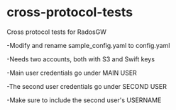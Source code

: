 cross-protocol-tests
====================

Cross protocol tests for RadosGW

-Modify and rename sample_config.yaml to config.yaml

-Needs two accounts, both with S3 and Swift keys

-Main user credentials go under MAIN USER

-The second user credentials go under SECOND USER

-Make sure to include the second user's USERNAME
